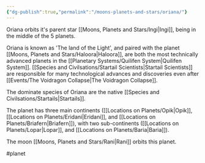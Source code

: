 ```yaml
---
{"dg-publish":true,"permalink":"/moons-planets-and-stars/oriana/"}
---
```


Oriana orbits it's parent star [[Moons, Planets and Stars/Ingi\|Ingi]], being in the middle of the 5 planets.

Oriana is known as 'The land of the Light', and paired with the planet [[Moons, Planets and Stars/Haloora\|Haloora]], are both the most technically advanced planets in the [[Planetary Systems/Quilifen System\|Quilifen System]]. [[Species and Civilsations/Startail Scientists\|Startail Scientists]] are responsible for many technological advances and discoveries even after [[Events/The Voidragon Collapse\|The Voidragon Collapse]]. 

The dominate species of Oriana are the native [[Species and Civilsations/Startails\|Startails]].  

The planet has three main continents ([[Locations on Planets/Opik\|Opik]], [[Locations on Planets/Eridani\|Eridani]], and [[Locations on Planets/Briafern\|Briafern]]), with two sub-continents ([[Locations on Planets/Lopar\|Lopar]], and [[Locations on Planets/Baria\|Baria]]).

The moon [[Moons, Planets and Stars/Rani\|Rani]] orbits this planet.

#planet